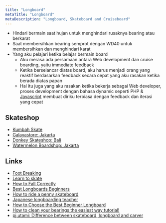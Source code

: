```yaml
---
title: "Longboard"
metaTitle: "Longboard"
metaDescription: "Longboard, Skateboard and Cruiseboard"
---
```


- Hindari bermain saat hujan untuk menghindari rusaknya bearing atau berkarat
- Saat membersihkan bearing semprot dengan WD40 untuk membersihkan dan menghindari karat
- Yang aku pelajari ketika belajar bermain board
  - Aku merasa ada persamaan antara Web development dan cruise boarding, yaitu immediate feedback
  - Ketika berselancar diatas board, aku harus menjadi orang yang reaktif berdasarkan feedback secara cepat yang aku rasakan ketika berada diatas papan
  - Hal itu juga yang aku rasakan ketika bekerja sebagai Web developer, proses development dengan bahasa dynamic seperti PHP & [Javascript](/coding/javascript) membuat diriku terbiasa dengan feedback dan iterasi yang cepat

## Skateshop

- [Kumbah Skate](https://instagram.com/kumbahskate?igshid=1a1gus7m3c3y6)
- [Galayastore: Jakarta](https://www.tokopedia.com/galayastore)
- [Donkey Skateshop: Bali](https://instagram.com/donkey_skateshop)
- [Watermelon Boardshop: Jakarta](https://www.instagram.com/watermelonboardshop/)

## Links

- [Foot Breaking](https://www.youtube.com/watch?v=l3EyJPm2E6s)
- [Learn to skate](https://www.youtube.com/playlist?list=PL34F060CE1BA3E968)
- [How to Fall Correctly](https://youtu.be/Hundbrub8iQ)
- [Best Longboards Beginners](https://longboardbrand.com/best-longboards-beginners)
- [How to ride a penny skateboard](https://youtu.be/12-d4Tbs1XU)
- [Japanese longboarding teacher](https://www.instagram.com/tatutoshi0206/?igshid=fxjeuh2evbw1)
- [How to Choose the Best Beginner Longboard](https://www.youtube.com/watch?v=93Qd0aNAmuw)
- [How to clean your bearings the easiest way tutorial!](https://www.youtube.com/watch?v=ek8I6mok7EY)
- [pj.utami: Difference between skateboard, longboard and carver](https://www.instagram.com/p/CALENpRgsl9/)
